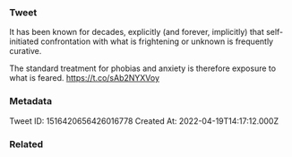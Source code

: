 ### Tweet
It has been known for decades, explicitly (and forever, implicitly) that self-initiated confrontation with what is frightening or unknown is frequently curative.

The standard treatment for phobias and anxiety is therefore exposure to what is feared. https://t.co/sAb2NYXVoy

### Metadata
Tweet ID: 1516420656426016778
Created At: 2022-04-19T14:17:12.000Z

### Related

